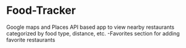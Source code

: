 # Food-Tracker

Google maps and Places API based app to view nearby restaurants categorized by food type, distance, etc.
-Favorites section for adding favorite restaurants
